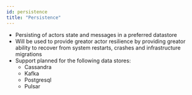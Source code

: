 ```yaml
---
id: persistence
title: "Persistence"
---
```


- Persisting of actors state and messages in a preferred datastore
- Will be used to provide greator actor resilience by providing greator ability to recover from system restarts, crashes and infrastructure migrations
- Support planned for the following data stores:
    - Cassandra
    - Kafka
    - Postgresql
    - Pulsar
